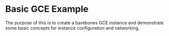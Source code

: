 # Basic GCE Example
The purpose of this is to create a barebones GCE instance and demonstrate some basic concepts for instance configuration and networking.

